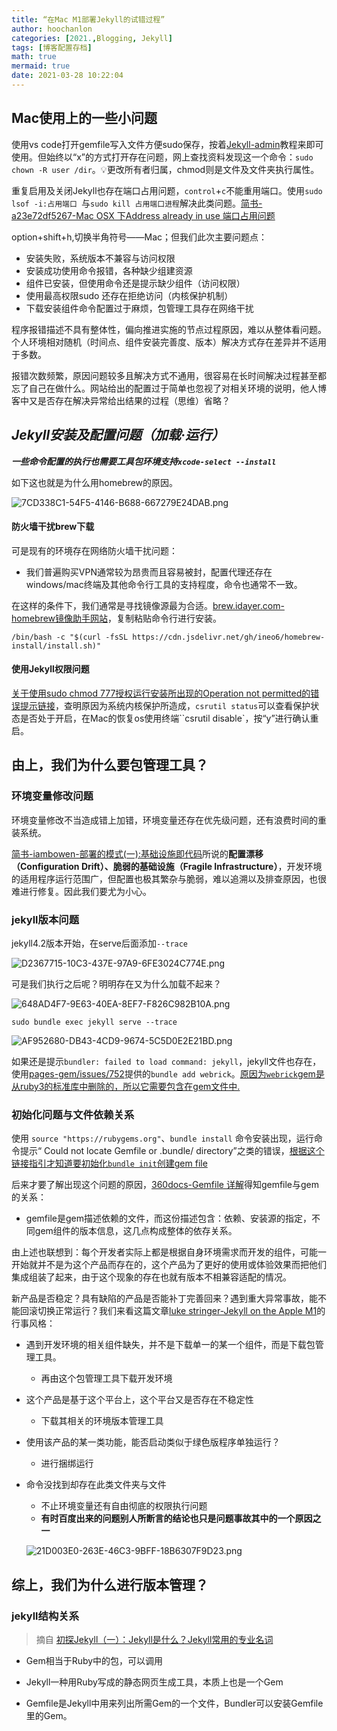 ```yaml
---
title: “在Mac M1部署Jekyll的试错过程”
author: hoochanlon
categories: [2021.,Blogging, Jekyll]
tags: [博客配置存档]
math: true
mermaid: true
date: 2021-03-28 10:22:04
---
```


## Mac使用上的一些小问题

使用vs code打开gemfile写入文件方便sudo保存，按着[Jekyll-admin](https://github.com/jekyll/jekyll-admin)教程来即可使用。但始终以“x”的方式打开存在问题，网上查找资料发现这一个命令：`sudo chown -R user /dir`。💡更改所有者归属，chmod则是文件及文件夹执行属性。

重复启用及关闭Jekyll也存在端口占用问题，`control`+`c`不能重用端口。使用`sudo lsof -i:占用端口 `与`sudo kill 占用端口进程`解决此类问题。[简书-a23e72df5267-Mac OSX 下Address already in use 端口占用问题](https://www.jianshu.com/p/de3c2874383d)

option+shift+h,切换半角符号——Mac；但我们此次主要问题点：

* 安装失败，系统版本不兼容与访问权限
* 安装成功使用命令报错，各种缺少组建资源
* 组件已安装，但使用命令还是提示缺少组件（访问权限）
* 使用最高权限sudo 还存在拒绝访问（内核保护机制）
* 下载安装组件命令配置过于麻烦，包管理工具存在网络干扰

 <!-- more -->

程序报错描述不具有整体性，偏向推进实施的节点过程原因，难以从整体看问题。个人环境相对随机（时间点、组件安装完善度、版本）解决方式存在差异并不适用于多数。

报错次数频繁，原因问题较多且解决方式不通用，很容易在长时间解决过程甚至都忘了自己在做什么。网站给出的配置过于简单也忽视了对相关环境的说明，他人博客中又是否存在解决异常给出结果的过程（思维）省略？

## ***Jekyll安装及配置问题（加载·运行）***

***一些命令配置的执行也需要工具包环境支持` xcode-select --install `***


如下这也就是为什么用homebrew的原因。

![7CD338C1-54F5-4146-B688-667279E24DAB.png](https://i.loli.net/2021/03/27/4QuzgOsqyBPSp3L.jpg)

#### 防火墙干扰brew下载

可是现有的环境存在网络防火墙干扰问题：

* 我们普遍购买VPN通常较为昂贵而且容易被封，配置代理还存在windows/mac终端及其他命令行工具的支持程度，命令也通常不一致。

在这样的条件下，我们通常是寻找镜像源最为合适。[brew.idayer.com-homebrew镜像助手网站](https://brew.idayer.com/)，复制粘贴命令行进行安装。

`/bin/bash -c "$(curl -fsSL https://cdn.jsdelivr.net/gh/ineo6/homebrew-install/install.sh)"`

#### 使用Jekyll权限问题

[关于使用sudo chmod 777授权运行安装所出现的Operation not permitted的错误提示链接](https://segmentfault.com/q/1010000004924940/a-1020000004925010)，查明原因为系统内核保护所造成，`csrutil status`可以查看保护状态是否处于开启，在Mac的恢复os使用终端``csrutil disable`，按“y”进行确认重启。

##  由上，我们为什么要包管理工具？ 

### 环境变量修改问题

环境变量修改不当造成错上加错，环境变量还存在优先级问题，还有浪费时间的重装系统。

[简书-iambowen-部署的模式(一):基础设施即代码](https://www.jianshu.com/p/ffa986168f69)所说的**配置漂移（Configuration Drift）、脆弱的基础设施（Fragile Infrastructure）**，开发环境的适用程序运行范围广，但配置也极其繁杂与脆弱，难以追溯以及排查原因，也很难进行修复。因此我们要尤为小心。

### jekyll版本问题

jekyll4.2版本开始，在serve后面添加`--trace`

![D2367715-10C3-437E-97A9-6FE3024C774E.png](https://i.loli.net/2021/03/27/Uho5FWeYkrRg2mw.jpg)

可是我们执行之后呢？明明存在又为什么加载不起来？

![648AD4F7-9E63-40EA-8EF7-F826C982B10A.png](https://i.loli.net/2021/03/27/5Do31lm8JXF27YA.jpg)

`sudo bundle exec jekyll serve --trace` 

![AF952680-DB43-4CD9-9674-5C5D0E2E21BD.png](https://i.loli.net/2021/03/27/Z6n3JCR2rukUPob.jpg)

如果还是提示`bundler: failed to load command: jekyll`，jekyll文件也存在，使用[pages-gem/issues/752](https://github.com/github/pages-gem/issues/752)提供的`bundle add webrick`。[原因为`webrick`gem是从ruby3的标准库中删除的，所以它需要包含在gem文件中.](https://www.5axxw.com/questions/content/grbr28)

### 初始化问题与文件依赖关系

使用 `source "https://rubygems.org"`、`bundle install` 命令安装出现，运行命令提示“ Could not locate Gemfile or .bundle/ directory”之类的错误，[根据这个链接指引才知道要初始化`bundle init`创建gem file](https://www.itranslater.com/qa/details/2582629696882082816)

后来才要了解出现这个问题的原因，[360docs-Gemfile 详解](http://www.360doc.com/content/16/0322/17/10058718_544367748.shtml)得知gemfile与gem的关系：

* gemfile是gem描述依赖的文件，而这份描述包含：依赖、安装源的指定，不同gem组件的版本信息，这几点构成整体的依存关系。

由上述也联想到：每个开发者实际上都是根据自身环境需求而开发的组件，可能一开始就并不是为这个产品而存在的，这个产品为了更好的使用或体验效果而把他们集成组装了起来，由于这个现象的存在也就有版本不相兼容适配的情况。

新产品是否稳定？具有缺陷的产品是否能补丁完善回来？遇到重大异常事故，能不能回滚切换正常运行？我们来看这篇文章[luke stringer-Jekyll on the Apple M1](https://stringer.dev/2021/02/14/jekyll-on-the-apple-m1.html)的行事风格：

* 遇到开发环境的相关组件缺失，并不是下载单一的某一个组件，而是下载包管理工具。

  * 再由这个包管理工具下载开发环境

* 这个产品是基于这个平台上，这个平台又是否存在不稳定性

  * 下载其相关的环境版本管理工具

* 使用该产品的某一类功能，能否启动类似于绿色版程序单独运行？

  * 进行捆绑运行

* 命令没找到却存在此类文件夹与文件

  * 不止环境变量还有自由彻底的权限执行问题
  * **有时百度出来的问题别人所断言的结论也只是问题事故其中的一个原因之一**

  ![21D003E0-263E-46C3-9BFF-18B6307F9D23.png](https://i.loli.net/2021/03/27/pbVhGcqmW7vrIF9.jpg)



## 综上，我们为什么进行版本管理？

### jekyll结构关系

> 摘自 [初探Jekyll（一）：Jekyll是什么？Jekyll常用的专业名词](https://blog.csdn.net/yq_forever/article/details/103449864)

* Gem相当于Ruby中的包，可以调用
* Jekyll一种用Ruby写成的静态网页生成工具，本质上也是一个Gem

* Gemfile是Jekyll中用来列出所需Gem的一个文件，Bundler可以安装Gemfile里的Gem。

